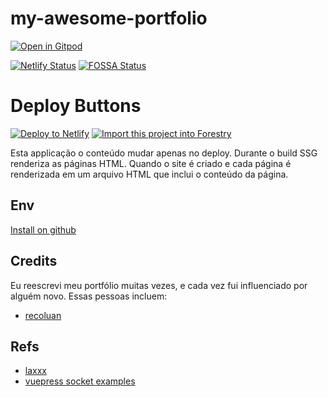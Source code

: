 # my-awesome-portfolio

[![Open in Gitpod](https://gitpod.io/button/open-in-gitpod.svg)](https://gitpod.io/#https://github.com/thomasgroch/my-awesome-portfolio/)

[![Netlify Status](https://api.netlify.com/api/v1/badges/0e2b53bc-ab0e-4c27-a171-7ecc29f4ca67/deploy-status)](https://app.netlify.com/sites/asdasdtg/deploys) [![FOSSA Status](https://app.fossa.com/api/projects/git%2Bgitlab.com%2Fthomas.groch%2Fmy-awesome-portfolio.svg?type=shield)](https://app.fossa.com/projects/git%2Bgitlab.com%2Fthomas.groch%2Fmy-awesome-portfolio?ref=badge_shield)

# Deploy Buttons

[![Deploy to Netlify](https://www.netlify.com/img/deploy/button.svg)](https://app.netlify.com/start/deploy?repository=https://github.com/thomasgroch/my-awesome-portfolio) <a href="https://app.forestry.io/quick-start?repo=thomas&provider=gitlab&engine=vuepress">
    <img alt="Import this project into Forestry" src="https://assets.forestry.io/import-to-forestryK.svg" />
</a>


Esta applicação o conteúdo mudar apenas no deploy. Durante o build SSG renderiza as páginas HTML. Quando o site é criado e cada página é renderizada em um arquivo HTML que inclui o conteúdo da página.

## Env

[Install on github](https://github.com/settings/tokens/new?scopes=repo&description=My%20awesome%20portfolio)

## Credits

Eu reescrevi meu portfólio muitas vezes, e cada vez fui influenciado por alguém novo. Essas pessoas incluem:

- [recoluan](https://github.com/recoluan)

## Refs

- [laxxx](https://github.com/alexfoxy/laxxx)
- [vuepress socket examples](https://vuepress-examples.netlify.com/)
